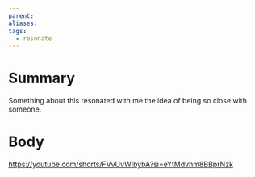 ```yaml
---
parent: 
aliases: 
tags:
  - resonate
---
```

# Summary 
Something about this resonated with me the idea of being so close with someone.
# Body

https://youtube.com/shorts/FVvUvWIbybA?si=eYtMdvhm8BBprNzk